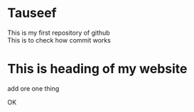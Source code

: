 # Tauseef
This is my first repository of github
<br>
This is to check how commit works
<br>

<h1>This is heading of my website</h1>
 add ore one thing
<br>

OK
